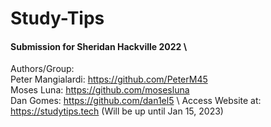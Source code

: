 # Study-Tips

#### Submission for Sheridan Hackville 2022 \\
Authors/Group: \
Peter Mangialardi: https://github.com/PeterM45 \
Moses Luna: https://github.com/mosesluna \
Dan Gomes: https://github.com/dan1el5 \\
Access Website at: https://studytips.tech (Will be up until Jan 15, 2023)
